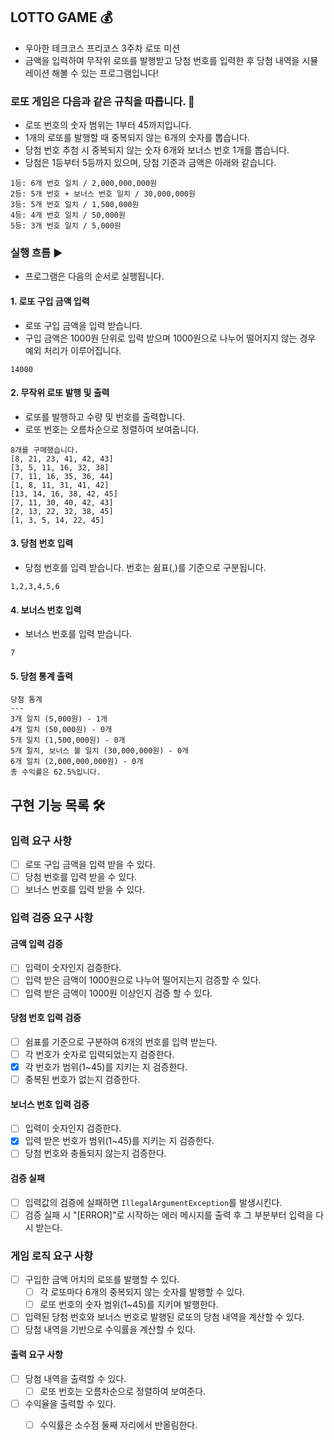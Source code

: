 ## LOTTO GAME 💰

- 우아한 테크코스 프리코스 3주차 로또 미션
- 금액을 입력하여 무작위 로또를 발행받고 당첨 번호를 입력한 후 당첨 내역을 시뮬레이션 해볼 수 있는 프로그램입니다!

### 로또 게임은 다음과 같은 규칙을 따릅니다. 📒

- 로또 번호의 숫자 범위는 1부터 45까지입니다.
- 1개의 로또를 발행할 때 중복되지 않는 6개의 숫자를 뽑습니다.
- 당첨 번호 추첨 시 중복되지 않는 숫자 6개와 보너스 번호 1개를 뽑습니다.
- 당첨은 1등부터 5등까지 있으며, 당첨 기준과 금액은 아래와 같습니다.

```
1등: 6개 번호 일치 / 2,000,000,000원
2등: 5개 번호 + 보너스 번호 일치 / 30,000,000원
3등: 5개 번호 일치 / 1,500,000원
4등: 4개 번호 일치 / 50,000원
5등: 3개 번호 일치 / 5,000원
```

### 실행 흐름 ▶️

- 프로그램은 다음의 순서로 실행됩니다.

#### 1. 로또 구입 금액 입력

- 로또 구입 금액을 입력 받습니다.
- 구입 금액은 1000원 단위로 입력 받으며 1000원으로 나누어 떨어지지 않는 경우 예외 처리가 이루어집니다.

```
14000
```

#### 2. 무작위 로또 발행 및 출력

- 로또를 발행하고 수량 및 번호를 출력합니다.
- 로또 번호는 오름차순으로 정렬하여 보여줍니다.

```
8개를 구매했습니다.
[8, 21, 23, 41, 42, 43] 
[3, 5, 11, 16, 32, 38] 
[7, 11, 16, 35, 36, 44] 
[1, 8, 11, 31, 41, 42] 
[13, 14, 16, 38, 42, 45] 
[7, 11, 30, 40, 42, 43] 
[2, 13, 22, 32, 38, 45] 
[1, 3, 5, 14, 22, 45]
```

#### 3. 당첨 번호 입력

- 당첨 번호를 입력 받습니다. 번호는 쉼표(,)를 기준으로 구분됩니다.

```
1,2,3,4,5,6
```

#### 4. 보너스 번호 입력

- 보너스 번호를 입력 받습니다.

```
7
```

#### 5. 당첨 통계 출력

```
당첨 통계
---
3개 일치 (5,000원) - 1개
4개 일치 (50,000원) - 0개
5개 일치 (1,500,000원) - 0개
5개 일치, 보너스 볼 일치 (30,000,000원) - 0개
6개 일치 (2,000,000,000원) - 0개
총 수익률은 62.5%입니다.
```

## 구현 기능 목록 🛠️

### 입력 요구 사항

- [ ] 로또 구입 금액을 입력 받을 수 있다.
- [ ] 당첨 번호를 입력 받을 수 있다.
- [ ] 보너스 번호를 입력 받을 수 있다.

### 입력 검증 요구 사항

#### 금액 입력 검증

- [ ] 입력이 숫자인지 검증한다.
- [ ] 입력 받은 금액이 1000원으로 나누어 떨어지는지 검증할 수 있다.
- [ ] 입력 받은 금액이 1000원 이상인지 검증 할 수 있다.

#### 당첨 번호 입력 검증

- [ ] 쉼표를 기준으로 구분하여 6개의 번호를 입력 받는다.
- [ ] 각 번호가 숫자로 입력되었는지 검증한다.
- [x] 각 번호가 범위(1~45)를 지키는 지 검증한다.
- [ ] 중복된 번호가 없는지 검증한다.

#### 보너스 번호 입력 검증

- [ ] 입력이 숫자인지 검증한다.
- [x] 입력 받은 번호가 범위(1~45)를 지키는 지 검증한다.
- [ ] 당첨 번호와 충돌되지 않는지 검증한다.

#### 검증 실패

- [ ] 입력값의 검증에 실패하면 ```IllegalArgumentException```를 발생시킨다.
- [ ] 검증 실패 시 "[ERROR]"로 시작하는 에러 메시지를 출력 후 그 부분부터 입력을 다시 받는다.

### 게임 로직 요구 사항

- [ ] 구입한 금액 어치의 로또를 발행할 수 있다.
    - [ ] 각 로또마다 6개의 중복되지 않는 숫자를 발행할 수 있다.
    - [ ] 로또 번호의 숫자 범위(1~45)를 지키며 발행한다.
- [ ] 입력된 당첨 번호와 보너스 번호로 발행된 로또의 당첨 내역을 계산할 수 있다.
- [ ] 당첨 내역을 기반으로 수익률을 계산할 수 있다.

#### 출력 요구 사항

- [ ] 당첨 내역을 출력할 수 있다.
    - [ ] 로또 번호는 오름차순으로 정렬하여 보여준다.
- [ ] 수익율을 출력할 수 있다.
    - [ ] 수익률은 소수점 둘째 자리에서 반올림한다.

